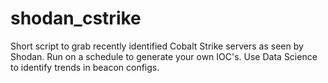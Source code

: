 # shodan_cstrike

Short script to grab recently identified Cobalt Strike servers as seen by Shodan. Run on a schedule to generate your own IOC's. Use Data Science to identify trends in beacon configs.
